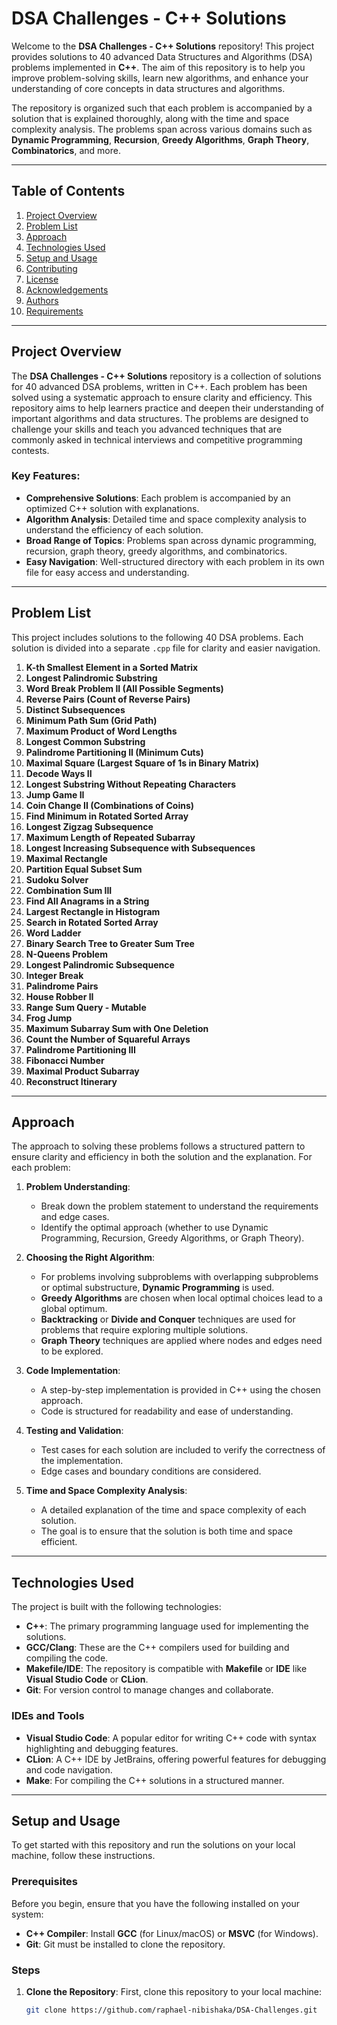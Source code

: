 # DSA Challenges - C++ Solutions

Welcome to the **DSA Challenges - C++ Solutions** repository! This project provides solutions to 40 advanced Data Structures and Algorithms (DSA) problems implemented in **C++**. The aim of this repository is to help you improve problem-solving skills, learn new algorithms, and enhance your understanding of core concepts in data structures and algorithms.

The repository is organized such that each problem is accompanied by a solution that is explained thoroughly, along with the time and space complexity analysis. The problems span across various domains such as **Dynamic Programming**, **Recursion**, **Greedy Algorithms**, **Graph Theory**, **Combinatorics**, and more.

---

## Table of Contents

1. [Project Overview](#project-overview)
2. [Problem List](#problem-list)
3. [Approach](#approach)
4. [Technologies Used](#technologies-used)
5. [Setup and Usage](#setup-and-usage)
6. [Contributing](#contributing)
7. [License](#license)
8. [Acknowledgements](#acknowledgements)
9. [Authors](#authors)
10. [Requirements](#requirements)

---

## Project Overview

The **DSA Challenges - C++ Solutions** repository is a collection of solutions for 40 advanced DSA problems, written in C++. Each problem has been solved using a systematic approach to ensure clarity and efficiency. This repository aims to help learners practice and deepen their understanding of important algorithms and data structures. The problems are designed to challenge your skills and teach you advanced techniques that are commonly asked in technical interviews and competitive programming contests.

### Key Features:
- **Comprehensive Solutions**: Each problem is accompanied by an optimized C++ solution with explanations.
- **Algorithm Analysis**: Detailed time and space complexity analysis to understand the efficiency of each solution.
- **Broad Range of Topics**: Problems span across dynamic programming, recursion, graph theory, greedy algorithms, and combinatorics.
- **Easy Navigation**: Well-structured directory with each problem in its own file for easy access and understanding.

---

## Problem List

This project includes solutions to the following 40 DSA problems. Each solution is divided into a separate `.cpp` file for clarity and easier navigation.

1. **K-th Smallest Element in a Sorted Matrix**
2. **Longest Palindromic Substring**
3. **Word Break Problem II (All Possible Segments)**
4. **Reverse Pairs (Count of Reverse Pairs)**
5. **Distinct Subsequences**
6. **Minimum Path Sum (Grid Path)**
7. **Maximum Product of Word Lengths**
8. **Longest Common Substring**
9. **Palindrome Partitioning II (Minimum Cuts)**
10. **Maximal Square (Largest Square of 1s in Binary Matrix)**
11. **Decode Ways II**
12. **Longest Substring Without Repeating Characters**
13. **Jump Game II**
14. **Coin Change II (Combinations of Coins)**
15. **Find Minimum in Rotated Sorted Array**
16. **Longest Zigzag Subsequence**
17. **Maximum Length of Repeated Subarray**
18. **Longest Increasing Subsequence with Subsequences**
19. **Maximal Rectangle**
20. **Partition Equal Subset Sum**
21. **Sudoku Solver**
22. **Combination Sum III**
23. **Find All Anagrams in a String**
24. **Largest Rectangle in Histogram**
25. **Search in Rotated Sorted Array**
26. **Word Ladder**
27. **Binary Search Tree to Greater Sum Tree**
28. **N-Queens Problem**
29. **Longest Palindromic Subsequence**
30. **Integer Break**
31. **Palindrome Pairs**
32. **House Robber II**
33. **Range Sum Query - Mutable**
34. **Frog Jump**
35. **Maximum Subarray Sum with One Deletion**
36. **Count the Number of Squareful Arrays**
37. **Palindrome Partitioning III**
38. **Fibonacci Number**
39. **Maximal Product Subarray**
40. **Reconstruct Itinerary**

---

## Approach

The approach to solving these problems follows a structured pattern to ensure clarity and efficiency in both the solution and the explanation. For each problem:

1. **Problem Understanding**:
   - Break down the problem statement to understand the requirements and edge cases.
   - Identify the optimal approach (whether to use Dynamic Programming, Recursion, Greedy Algorithms, or Graph Theory).

2. **Choosing the Right Algorithm**:
   - For problems involving subproblems with overlapping subproblems or optimal substructure, **Dynamic Programming** is used.
   - **Greedy Algorithms** are chosen when local optimal choices lead to a global optimum.
   - **Backtracking** or **Divide and Conquer** techniques are used for problems that require exploring multiple solutions.
   - **Graph Theory** techniques are applied where nodes and edges need to be explored.

3. **Code Implementation**:
   - A step-by-step implementation is provided in C++ using the chosen approach.
   - Code is structured for readability and ease of understanding.

4. **Testing and Validation**:
   - Test cases for each solution are included to verify the correctness of the implementation.
   - Edge cases and boundary conditions are considered.

5. **Time and Space Complexity Analysis**:
   - A detailed explanation of the time and space complexity of each solution.
   - The goal is to ensure that the solution is both time and space efficient.

---

## Technologies Used

The project is built with the following technologies:

- **C++**: The primary programming language used for implementing the solutions.
- **GCC/Clang**: These are the C++ compilers used for building and compiling the code.
- **Makefile/IDE**: The repository is compatible with **Makefile** or **IDE** like **Visual Studio Code** or **CLion**.
- **Git**: For version control to manage changes and collaborate.

### IDEs and Tools
- **Visual Studio Code**: A popular editor for writing C++ code with syntax highlighting and debugging features.
- **CLion**: A C++ IDE by JetBrains, offering powerful features for debugging and code navigation.
- **Make**: For compiling the C++ solutions in a structured manner.

---

## Setup and Usage

To get started with this repository and run the solutions on your local machine, follow these instructions.

### Prerequisites

Before you begin, ensure that you have the following installed on your system:

- **C++ Compiler**: Install **GCC** (for Linux/macOS) or **MSVC** (for Windows).
- **Git**: Git must be installed to clone the repository.

### Steps

1. **Clone the Repository**:
   First, clone this repository to your local machine:
   ```bash
   git clone https://github.com/raphael-nibishaka/DSA-Challenges.git
